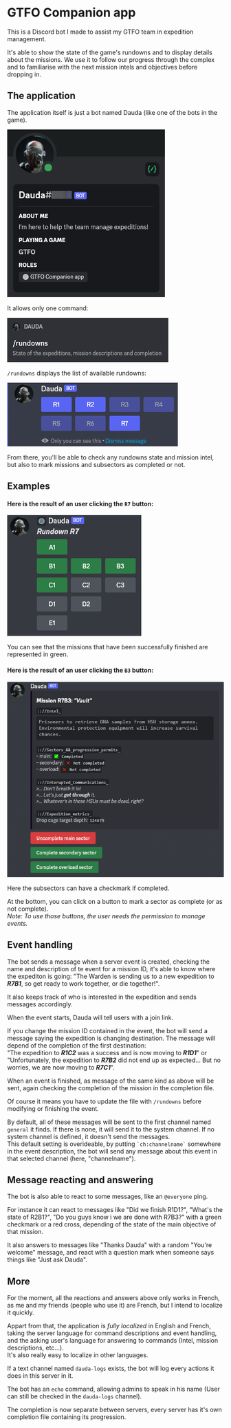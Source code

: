 # GTFO Companion app
This is a Discord bot I made to assist my GTFO team in expedition management.

It's able to show the state of the game's rundowns and to display details about the missions.
We use it to follow our progress through the complex and to familiarise with the next mission intels and objectives before dropping in.

## The application
The application itself is just a bot named Dauda (like one of the bots in the game).

![The bot](Images/dauda.png?raw=true)

It allows only one command:  

![Command list](Images/commands.png?raw=true)

`/rundowns` displays the list of available rundowns:

![rundowns list](Images/rundownsList.png?raw=true)

From there, you'll be able to check any rundowns state and mission intel, but also to mark missions and subsectors as completed or not.

## Examples

#### Here is the result of an user clicking the `R7` button:

![/rundown command result](Images/rundown.png?raw=true)

You can see that the missions that have been successfully finished are represented in green.

#### Here is the result of an user clicking the `B3` button:

![/mission command result](Images/mission.png?raw=true)

Here the subsectors can have a checkmark if completed.

At the bottom, you can click on a button to mark a sector as complete (or as not complete).  
*Note: To use those buttons, the user needs the permission to manage events.*

## Event handling

The bot sends a message when a server event is created, checking the name and description of te event for a mission ID, it's able to know where the expediton is going:
"The Warden is sending us to a new expedition to ***R7B1***, so get ready to work together, or die together!".  
  
It also keeps track of who is interested in the expedition and sends messages accordingly.  
  
When the event starts, Dauda will tell users with a join link.  
  
If you change the mission ID contained in the event, the bot will send a message saying the expedition is changing destination. The message will depend of the completion of the first destination:  
"The expedition to ***R1C2*** was a success and is now moving to ***R1D1***" or "Unfortunately, the expedition to ***R7B2*** did not end up as expected... But no worries, we are now moving to ***R7C1***".  
  
When an event is finished, as message of the same kind as above will be sent, again checking the completion of the mission in the completion file.  
  
Of course it means you have to update the file with `/rundowns` before modifying or finishing the event.  
  
By default, all of these messages will be sent to the first channel named `general` it finds. If there is none, it will send it to the system channel. If no system channel is defined, it doesn't send the messages.  
This default setting is overideable, by putting `` `ch:channelname` `` somewhere in the event description, the bot will send any message about this event in that selected channel (here, "channelname").

## Message reacting and answering

The bot is also able to react to some messages, like an `@everyone` ping.  
   
For instance it can react to messages like "Did we finish R1D1?", "What's the state of R2B1?", "Do you guys know i we are done with R7B3?" with a green checkmark or a red cross, depending of the state of the main objective of that mission.  
  
It also answers to messages like "Thanks Dauda" with a random "You're welcome" message, and react with a question mark when someone says things like "Just ask Dauda".

## More

For the moment, all the reactions and answers above only works in French, as me and my friends (people who use it) are French, but I intend to localize it quickly.

Appart from that, the application is *fully localized* in English and French, taking the server language for command descriptions and event handling, and the asking user's language for answering to commands (Intel, mission descriptions, etc...).  
It's also really easy to localize in other languages.  
  
If a text channel named `dauda-logs` exists, the bot will log every actions it does in this server in it.  
  
The bot has an `echo` command, allowing admins to speak in his name (User can still be checked in the `dauda-logs` channel).  
  
The completion is now separate between servers, every server has it's own completion file containing its progression.

